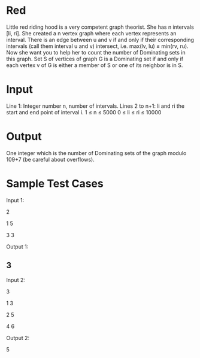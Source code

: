 # Red
Little red riding hood is a very competent graph theorist. She has n intervals [li, ri]. She created a n vertex graph where each vertex represents an interval. There is an edge between u and v if and only if their corresponding intervals (call them interval u and v) intersect, i.e. max(lv, lu) ≤ min(rv, ru). Now she want you to help her to count the number of Dominating sets in this graph. Set S of vertices of graph G is a Dominating set if and only if each vertex v of G is either a member of S or one of its neighbor is in S.

# Input
Line 1: Integer number n, number of intervals.
Lines 2 to n+1: li and ri the start and end point of interval i.
1 ≤ n ≤ 5000 0 ≤ li ≤ ri ≤ 10000

# Output
One integer which is the number of Dominating sets of the graph modulo 109+7 (be careful about overflows).

# Sample Test Cases

Input 1:

2

1 5

3 3

Output 1:

3
--------------------------------------------------------------------------------------------------------------------------

Input 2: 

3

1 3

2 5

4 6

Output 2:

5
